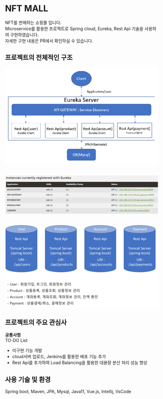 NFT MALL
=============
NFT를 판매하는 쇼핑몰 입니다.<br>
Microservice를 활용한 프로젝트로 Spring cloud, Eureka, Rest Api 기술을 사용하여 구현하였습니다.<br>
자세한 구현 내용은 PR에서 확인하실 수 있습니다.<br>

## 프로젝트의 전체적인 구조
![NFT MALL 서버 구조도1](https://github.com/webpgmlee/msa-project/blob/master/img/System.png)
<br><br><br>![NFT MALL 서버 구조도2](https://github.com/webpgmlee/msa-project/blob/master/img/System2.png)
<br><br><br>![NFT MALL 서버 구조도3](https://github.com/webpgmlee/msa-project/blob/master/img/System3.png)

## 프로젝트의 주요 관심사
<b>공통사항</b><br>
TO-DO List
- 미구현 기능 개발
- cloud서버 업로드, Jenkins를 활용한 배포 기능 추가
- Rest Api를 추가하여 Load Balancing을 활용한 대용량 분산 처리 성능 향상


## 사용 기술 및 환경
Spring boot, Maven, JPA, Mysql, Java11, Vue.js, Intellij, VsCode
<br>
